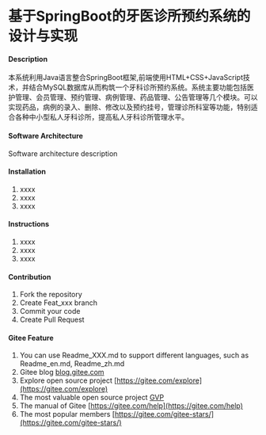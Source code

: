 # 基于SpringBoot的牙医诊所预约系统的设计与实现

#### Description
本系统利用Java语言整合SpringBoot框架,前端使用HTML+CSS+JavaScript技术，并结合MySQL数据库从而构筑一个牙科诊所预约系统。系统主要功能包括医护管理、会员管理、预约管理、病例管理、药品管理、公告管理等几个模块。可以实现药品，病例的录入、删除、修改以及预约挂号，管理诊所科室等功能，特别适合各种中小型私人牙科诊所，提高私人牙科诊所管理水平。

#### Software Architecture
Software architecture description

#### Installation

1.  xxxx
2.  xxxx
3.  xxxx

#### Instructions

1.  xxxx
2.  xxxx
3.  xxxx

#### Contribution

1.  Fork the repository
2.  Create Feat_xxx branch
3.  Commit your code
4.  Create Pull Request


#### Gitee Feature

1.  You can use Readme\_XXX.md to support different languages, such as Readme\_en.md, Readme\_zh.md
2.  Gitee blog [blog.gitee.com](https://blog.gitee.com)
3.  Explore open source project [https://gitee.com/explore](https://gitee.com/explore)
4.  The most valuable open source project [GVP](https://gitee.com/gvp)
5.  The manual of Gitee [https://gitee.com/help](https://gitee.com/help)
6.  The most popular members  [https://gitee.com/gitee-stars/](https://gitee.com/gitee-stars/)
